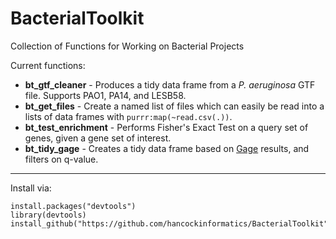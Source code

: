 # BacterialToolkit
Collection of Functions for Working on Bacterial Projects

Current functions:

* **bt_gtf_cleaner** - Produces a tidy data frame from a *P. aeruginosa* GTF
  file. Supports PAO1, PA14, and LESB58.
* **bt_get_files** - Create a named list of files which can easily be read into a lists of data frames with `purrr:map(~read.csv(.))`.
* **bt_test_enrichment** - Performs Fisher's Exact Test on a query set of genes,
  given a gene set of interest.
* **bt_tidy_gage** - Creates a tidy data frame based on
  [Gage](https://bioconductor.org/packages/release/bioc/html/gage.html) results,
  and filters on q-value.

***

Install via:
```
install.packages("devtools")
library(devtools)
install_github("https://github.com/hancockinformatics/BacterialToolkit")
```
